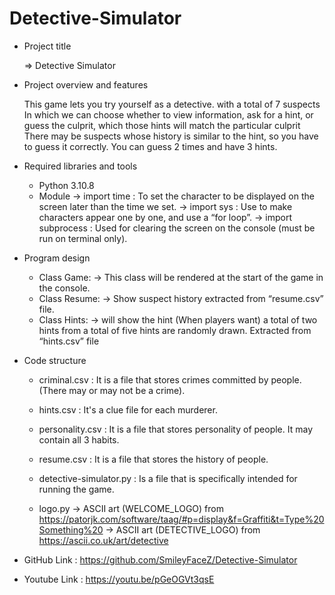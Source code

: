 # Detective-Simulator

- Project title

	=> Detective Simulator

- Project overview and features

	This game lets you try yourself as a detective. with a total of 7 suspects In which we can choose whether to view information, ask for a hint, or guess the culprit, which those hints will match the particular culprit There may be suspects whose history is similar to the hint, so you have to guess it correctly. You can guess 2 times and have 3 hints.

- Required libraries and tools

	* Python 3.10.8
	* Module
		-> import time : To set the character to be displayed on the screen later than the time we set.
		-> import sys : Use to make characters appear one by one, and use a “for loop”.
		-> import subprocess : Used for clearing the screen on the console (must be run on terminal only).

- Program design

	* Class  Game:
			-> This class will be rendered at the start of the game in the console.
	* Class Resume:
			-> Show suspect history extracted from “resume.csv” file.
	* Class Hints:
			-> will show the hint (When players want) a total of two hints from a total of five hints are randomly drawn. Extracted from “hints.csv” file

- Code structure

	* criminal.csv : It is a file that stores crimes committed by people. (There may or may not be a crime).

	* hints.csv : It's a clue file for each murderer.

	* personality.csv : It is a file that stores personality of people. It may contain all 3 habits.

	* resume.csv : It is a file that stores the history of people.

	* detective-simulator.py : Is a file that is specifically intended for running the game.

	* logo.py
		-> ASCII art (WELCOME_LOGO) from https://patorjk.com/software/taag/#p=display&f=Graffiti&t=Type%20Something%20 
		-> ASCII art (DETECTIVE_LOGO) from https://ascii.co.uk/art/detective

- GitHub Link : https://github.com/SmileyFaceZ/Detective-Simulator

- Youtube Link : https://youtu.be/pGeOGVt3qsE

